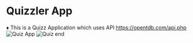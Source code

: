 # Quizzler App
 
♦️ This is a Quizz Application which uses API https://opentdb.com/api.php
![Quiz App](https://user-images.githubusercontent.com/97703238/191336265-003fc39d-db28-4fd5-b3d2-b458bbd145ab.png)
![Quiz end](https://user-images.githubusercontent.com/97703238/191336284-bf7b2670-dd03-43c8-9331-55aa990b8ab3.png)
